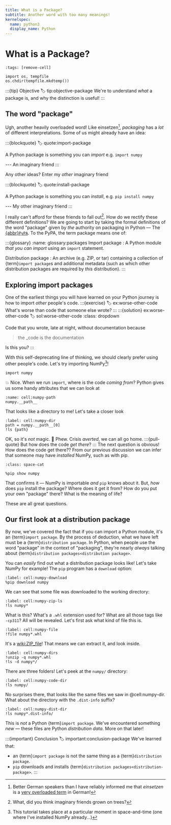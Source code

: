```yaml
---
title: What is a Package?
subtitle: Another word with too many meanings!
kernelspec:
  name: python3
  display_name: Python
---
```


# What is a Package?

```{code-cell} python3
:tags: [remove-cell]

import os, tempfile
os.chdir(tempfile.mkdtemp())
```

:::{tip} Objective
:label: tip:objective-package
We're to understand _what_ a package is, and why the distinction is useful!
:::

## The word "package"

Ugh, another heavily overloaded word! Like einsetzen[^einsetzen], _packaging_ has a _lot_ of different interpretations. Some of us might already have an idea:

:::{blockquote}
:label: quote:import-package

A Python package is something you can _import_ e.g. `import numpy`

--- An imaginary friend
:::

Any other ideas? Enter my _other_ imaginary friend

:::{blockquote}
:label: quote:install-package

A Python package is something you can _install_, e.g. `pip install numpy`

--- My other imaginary friend
:::

I really can't afford for these friends to fall out[^im]. How do we rectify these different definitions? We are going to start by taking the formal definitions of the word "package" given by _the_ authority on packaging in Python — The [{abbr}`PyPA`](xref:ppug). To the PyPA, the term package means one of:

:::{glossary}
:name: glossary:packages
Import package
: A Python module _that you can import_ using an `import` statement.

Distribution package
: An archive (e.g. ZIP, or tar) containing a collection of {term}`import package`s and additional metadata (such as which other distribution packages are required by _this_ distribution).
:::

## Exploring import packages

One of the earliest things you will have learned on your Python journey is how to import _other_ people's code.
:::{exercise}
:label: ex:worse-other-code
What's worse than code that someone else wrote?
:::
:::{solution} ex:worse-other-code
:label: sol:worse-other-code
:class: dropdown

Code that you wrote, late at night, without documentation because

> the \_code is the documentation

Is this you?
:::

With this self-deprecating line of thinking, we should clearly prefer using other people's code. Let's try importing NumPy[^req]!

```{code-cell} python3
import numpy
```

💥 Nice. When we run `import`, where is the code _coming from_? Python gives us some handy attributes that we can look at

```{code-cell} python3
:name: cell:numpy-path
numpy.__path__
```

That looks like a directory to me! Let's take a closer look

```{code-cell} python3
:label: cell:numpy-dir
path = numpy.__path__[0]
!ls {path}
```

OK, so it's _not_ magic. 🧙 Phew. Crisis _averted_, we can all go home.
:::{pull-quote}
But how does the code _get there_?
:::
The next question is obvious! How does the code get there?? From our previous discussion we can infer that someone may have _installed_ NumPy, such as with pip.

```{code-cell} python3
:class: space-cat

%pip show numpy
```

That confirms it — NumPy is importable _and_ `pip` knows about it. But, _how_ does `pip` install the package? Where does it get it from? How do you put your own "package" there? What is the meaning of life?

These are all great questions.

## Our first look at a distribution package

By now, we've covered the fact that if you can import a Python module, it's an {term}`import package`. By the process of deduction, what we have left must be a {term}`distribution package`. In Python, when people use the word "package" in the context of "packaging", they're nearly _always_ talking about {term}`distribution packages<distribution package>`.

You can _easily_ find out what a distribution package looks like! Let's take NumPy for example! The `pip` program has a `download` option:

```{code-cell}
:label: cell:numpy-download
%pip download numpy
```

We can see that some file was downloaded to the working directory:

```{code-cell} python3
:label: cell:numpy-zip-ls
!ls numpy*
```

What is this? What's a `.whl` extension used for? What are all those tags like `-cp311`? All will be revealed. Let's first ask what kind of file this is.

```{code-cell} python3
:label: cell:numpy-file
!file numpy*.whl
```

It's a <wiki:ZIP_file>! That means we can extract it, and look inside.

```{code-cell} python3
:label: cell:numpy-dirs
!unzip -q numpy*.whl
!ls -d numpy*/
```

There are three folders! Let's peek at the `numpy/` directory:

```{code-cell} python3
:label: cell:numpy-code-dir
!ls numpy/
```

No surprises there, that looks like the same files we saw in @cell:numpy-dir. What about the directory with the `.dist-info` suffix?

```{code-cell} python3
:label: cell:numpy-dist-dir
!ls numpy*.dist-info/
```

This is _not_ a Python {term}`import package`. We've encountered something _new_ — these files are Python _distribution data_. More on that later!

:::{important} Conclusion
:label: important:conclusion-package
We've learned that:

- an {term}`import package` is not the same thing as a {term}`distribution package`.
- `pip` downloads and installs {term}`distribution packages<distribution-package>`.
  :::

[^einsetzen]: Better German speakers than I have reliably informed me that _einsetzen_ is a [very overloaded term](https://dict.zero-g.net/#q=einsetzen) in German!

[^req]: This tutorial takes place at a particular moment in space-and-time (one where I've installed NumPy already...)

[^im]: What, did you think imaginary friends grown on trees?

